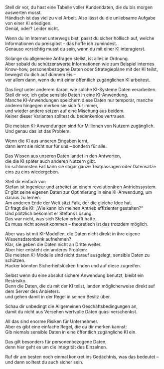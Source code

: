 Stell dir vor, du hast eine Tabelle voller Kundendaten, die du bis morgen auswerten musst.  
Händisch ist das viel zu viel Arbeit. Also lässt du die unliebsame Aufgabe von einer KI erledigen.  
Genial, oder? Leider nicht.

Wenn du im Internet unterwegs bist, passt du sicher höllisch auf, welche Informationen du preisgibst – das hoffe ich zumindest.  
Genauso vorsichtig musst du sein, wenn du mit einer KI interagierst.

Solange du allgemeine Anfragen stellst, ist alles in Ordnung.  
Aber sobald du schützenswerte Informationen wie zum Beispiel internes Know-how, personenbezogene Daten oder Strategiepläne mit der KI teilst, bewegst du dich auf dünnem Eis –  
vor allem dann, wenn du mit einer öffentlich zugänglichen KI arbeitest.

Das liegt unter anderem daran, wie solche KI-Systeme Daten verarbeiten.  
Stell dir vor, ich gebe sensible Daten in eine KI-Anwendung.  
Manche KI-Anwendungen speichern diese Daten nur temporär, manche anderen hingegen merken sie sich für immer,  
und wieder andere setzen auf eine Mischung aus beidem.  
Keiner dieser Varianten solltest du bedenkenlos vertrauen.

Die meisten KI-Anwendungen sind für Millionen von Nutzern zugänglich.  
Und genau das ist das Problem.  

Wenn die KI aus unseren Eingaben lernt,  
dann lernt sie nicht nur für uns –  sondern für alle.  

Das Wissen aus unseren Daten landet in den Antworten,  
die die KI später auch anderen Nutzern gibt.  
Im schlimmsten Fall kann sie sogar ganze Textpassagen oder Datensätze  
eins zu eins wiedergeben.

Stell dir einfach vor:  
Stefan ist Ingenieur und arbeitet an einem revolutionären Antriebssystem.  
Er gibt seine eigenen Daten zur Optimierung in eine KI-Anwendung, um daraus zu lernen.  
Am anderen Ende der Welt sitzt Falk, der die gleiche Idee hat.  
Er fragt die KI: „Wie kann ich meinen Antrieb effizienter gestalten?“  
Und plötzlich bekommt er Stefans Lösung.  
Das war nicht, was sich Stefan erhofft hatte.  
Es muss nicht soweit kommen – theoretisch ist das trotzdem möglich.

Aber was ist mit KI-Modellen, die Daten nicht direkt in ihre eigene Wissensdatenbank aufnehmen?  
Klar, sie geben die Daten nicht an Dritte weiter.  
Aber hier entsteht ein anderes Problem:  
Die meisten KI-Modelle sind nicht darauf ausgelegt, sensible Daten zu schützen.  
Hacker könnten Sicherheitslücken finden und auf diese zugreifen.

Selbst wenn du eine absolut sichere Anwendung benutzt, bleibt ein Restrisiko.  
Denn die Daten, die du mit der KI teilst, landen möglicherweise direkt auf dem Server des Anbieters.  
und gehen damit in der Regel in seinen Besitz über.  

Schau dir unbedingt die Allgemeinen Geschäftsbedingungen an,  
damit du nicht aus Versehen wertvolle Daten quasi verschenkst.  

All das sind enorme Risiken für Unternehmer.  
Aber es gibt eine einfache Regel, die du dir merken kannst:  
Gib niemals sensible Daten in eine öffentlich zugängliche KI ein.  

Das gilt besonders für personenbezogene Daten,  
denn hier geht es um die Integrität des Einzelnen.  

Ruf dir am besten noch einmal konkret ins Gedächtnis, was das bedeutet –  
und dann solltest du auch sicher sein.

